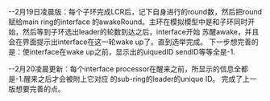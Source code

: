 --2月19日凌晨版：每个子环完成LCR后，记下自身进行的round数，然后把round赋给main ring的interface
的awakeRound。主环在模拟模型中是和子环同时开始，然后等到子环选出leader的轮数到达之后，interface开始
苏醒awake，并且会在界面提示出interface在这一轮wake up了。直到选举完成。
下一步想完善的是：使interface在wake up之前，显示出的uiquedID sendID等等全是-1.

--2月20凌晨更新：每个interface processor在醒来之前，所显示的信息全都是-1.醒来之后才会被附上它对应
的sub-ring的leader的unique ID。 完成了上一版想要完善的点。